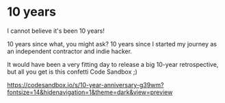 # 10 years

I cannot believe it's been 10 years!

10 years since what, you might ask? 10 years since I started my journey as an independent contractor and indie hacker.

It would have been a very fitting day to release a big 10-year retrospective, but all you get is this confetti Code Sandbox ;)

https://codesandbox.io/s/10-year-anniversary-g39wm?fontsize=14&hidenavigation=1&theme=dark&view=preview
